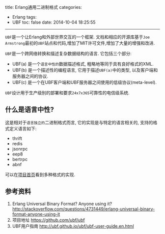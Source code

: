 title: Erlang通用二进制格式
categories:
  - Erlang
tags:
  - UBF
toc: false
date: 2014-10-04 18:25:55
---

`UBF`是一个让Erlang和外部世界交互的一个框架. 文档和相应的开源库基于`Joe Armstrong`最初的`UBF`站点和代码,增加了MIT许可文件,增加了大量的增强和改进.

`UBF`是一个跨网络转换和描述复杂数据结构的语言. 它包括三个部分:

- UBF(a) 是一个`语言中性的`数据描述格式, 粗略地等同于具有良好格式的XML.
- UBF(b) 是一个描述性的编程语言, 它用于描述`UBF(a)`中的类型, 以及客户端和服务器之间的协议.
- UBF(c) 是一个在UBF客户端和UBF服务器之间使用的低级协议(meta-level).

`UBF`设计用于生产级别的部署和要求`24x7x365`可靠性的电信级系统.

## 什么是语言中性?

这是相对于`语言独立的`二进制格式而言, 它的实现是与特定的语言相关的, 支持的格式定义语言如下:

- thrift
- redis
- jsonrpc
- eep8
- bertrpc
- abnf

可以在[项目首页][1]看到多种格式的实现.

## 参考资料

1. Erlang Universal Binary Format? Anyone using it?
http://stackoverflow.com/questions/4731449/erlang-universal-binary-format-anyone-using-it
2. 项目地址
https://github.com/ubf/ubf
3. UBF用户指南
http://ubf.github.io/ubf/ubf-user-guide.en.html


  [1]: https://github.com/ubf/ubf